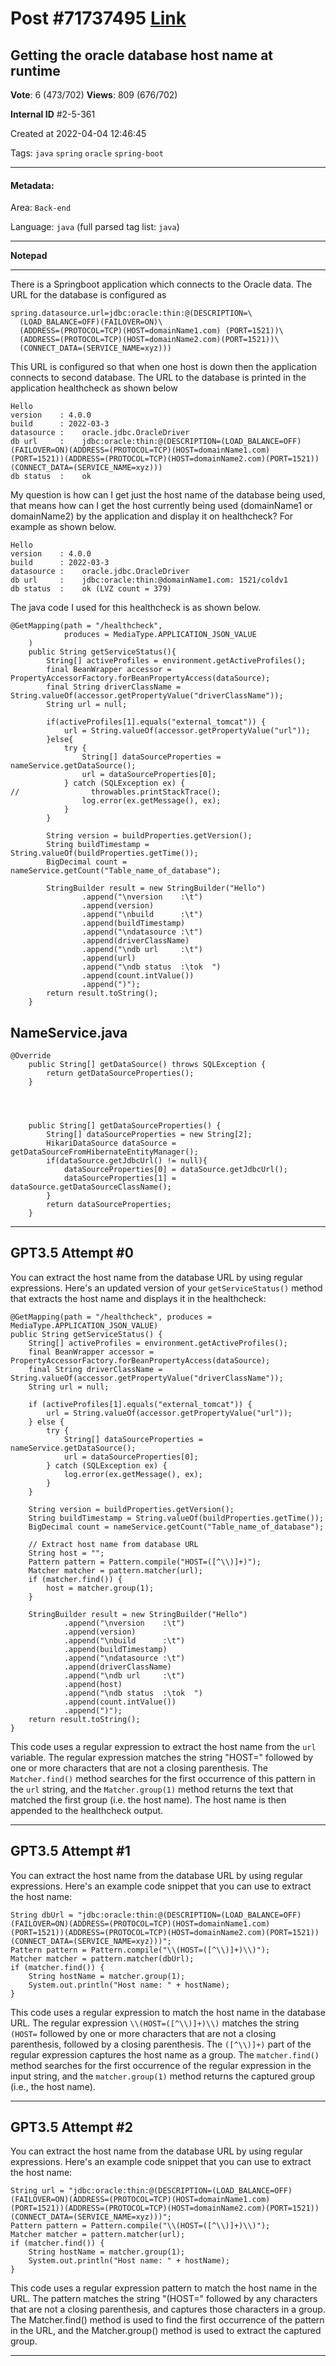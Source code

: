 
# Post \#71737495 [Link](https://stackoverflow.com/questions/71737495/)

## Getting the oracle database host name at runtime

**Vote**: 6 (473/702) **Views**: 809 (676/702) 

**Internal ID** \#2-5-361

Created at 2022-04-04 12:46:45

Tags: `java` `spring` `oracle` `spring-boot`

----------

#### Metadata:

Area: `Back-end`

Language: `java` (full parsed tag list: `java`)

----------

**Notepad**


----------

There is a Springboot application which connects to the Oracle data. The URL for the database is configured as
```
spring.datasource.url=jdbc:oracle:thin:@(DESCRIPTION=\
  (LOAD_BALANCE=OFF)(FAILOVER=ON)\
  (ADDRESS=(PROTOCOL=TCP)(HOST=domainName1.com) (PORT=1521))\
  (ADDRESS=(PROTOCOL=TCP)(HOST=domainName2.com)(PORT=1521))\
  (CONNECT_DATA=(SERVICE_NAME=xyz)))
```

This URL is configured so that when one host is down then the application connects to second database.
The URL to the database is printed in the application healthcheck as shown below
```
Hello 
version    : 4.0.0
build      : 2022-03-3 
datasource :    oracle.jdbc.OracleDriver
db url     :    jdbc:oracle:thin:@(DESCRIPTION=(LOAD_BALANCE=OFF)(FAILOVER=ON)(ADDRESS=(PROTOCOL=TCP)(HOST=domainName1.com) (PORT=1521))(ADDRESS=(PROTOCOL=TCP)(HOST=domainName2.com)(PORT=1521))(CONNECT_DATA=(SERVICE_NAME=xyz)))
db status  :    ok
```

My question is how can I get just the host name of the database being used, that means how can I get the host currently being used (domainName1 or domainName2) by the application and display it on healthcheck? For example as shown below.
```
Hello 
version    : 4.0.0
build      : 2022-03-3
datasource :    oracle.jdbc.OracleDriver
db url     :    jdbc:oracle:thin:@domainName1.com: 1521/coldv1
db status  :    ok (LVZ count = 379)
```

The java code I used for this healthcheck is as shown below.
```
@GetMapping(path = "/healthcheck",
            produces = MediaType.APPLICATION_JSON_VALUE
    )
    public String getServiceStatus(){
        String[] activeProfiles = environment.getActiveProfiles();
        final BeanWrapper accessor = PropertyAccessorFactory.forBeanPropertyAccess(dataSource);
        final String driverClassName = String.valueOf(accessor.getPropertyValue("driverClassName"));
        String url = null;

        if(activeProfiles[1].equals("external_tomcat")) {
            url = String.valueOf(accessor.getPropertyValue("url"));
        }else{
            try {
                String[] dataSourceProperties = nameService.getDataSource();
                url = dataSourceProperties[0];
            } catch (SQLException ex) {
//                throwables.printStackTrace();
                log.error(ex.getMessage(), ex);
            }
        }

        String version = buildProperties.getVersion();
        String buildTimestamp = String.valueOf(buildProperties.getTime());
        BigDecimal count = nameService.getCount("Table_name_of_database");

        StringBuilder result = new StringBuilder("Hello")
                .append("\nversion    :\t")
                .append(version)
                .append("\nbuild      :\t")
                .append(buildTimestamp)
                .append("\ndatasource :\t")
                .append(driverClassName)
                .append("\ndb url     :\t")
                .append(url)
                .append("\ndb status  :\tok  ")
                .append(count.intValue())
                .append(")");
        return result.toString();
    }
```


## NameService.java


```
@Override
    public String[] getDataSource() throws SQLException {
        return getDataSourceProperties();
    }


   

    public String[] getDataSourceProperties() {
        String[] dataSourceProperties = new String[2];
        HikariDataSource dataSource = getDataSourceFromHibernateEntityManager();
        if(dataSource.getJdbcUrl() != null){
            dataSourceProperties[0] = dataSource.getJdbcUrl();
            dataSourceProperties[1] = dataSource.getDataSourceClassName();
        }
        return dataSourceProperties;
    }
```



----------
        
## GPT3.5 Attempt \#0

You can extract the host name from the database URL by using regular expressions. Here's an updated version of your `getServiceStatus()` method that extracts the host name and displays it in the healthcheck:

```
@GetMapping(path = "/healthcheck", produces = MediaType.APPLICATION_JSON_VALUE)
public String getServiceStatus() {
    String[] activeProfiles = environment.getActiveProfiles();
    final BeanWrapper accessor = PropertyAccessorFactory.forBeanPropertyAccess(dataSource);
    final String driverClassName = String.valueOf(accessor.getPropertyValue("driverClassName"));
    String url = null;

    if (activeProfiles[1].equals("external_tomcat")) {
        url = String.valueOf(accessor.getPropertyValue("url"));
    } else {
        try {
            String[] dataSourceProperties = nameService.getDataSource();
            url = dataSourceProperties[0];
        } catch (SQLException ex) {
            log.error(ex.getMessage(), ex);
        }
    }

    String version = buildProperties.getVersion();
    String buildTimestamp = String.valueOf(buildProperties.getTime());
    BigDecimal count = nameService.getCount("Table_name_of_database");

    // Extract host name from database URL
    String host = "";
    Pattern pattern = Pattern.compile("HOST=([^\\)]+)");
    Matcher matcher = pattern.matcher(url);
    if (matcher.find()) {
        host = matcher.group(1);
    }

    StringBuilder result = new StringBuilder("Hello")
            .append("\nversion    :\t")
            .append(version)
            .append("\nbuild      :\t")
            .append(buildTimestamp)
            .append("\ndatasource :\t")
            .append(driverClassName)
            .append("\ndb url     :\t")
            .append(host)
            .append("\ndb status  :\tok  ")
            .append(count.intValue())
            .append(")");
    return result.toString();
}
```

This code uses a regular expression to extract the host name from the `url` variable. The regular expression matches the string "HOST=" followed by one or more characters that are not a closing parenthesis. The `Matcher.find()` method searches for the first occurrence of this pattern in the `url` string, and the `Matcher.group(1)` method returns the text that matched the first group (i.e. the host name). The host name is then appended to the healthcheck output.

--------

## GPT3.5 Attempt \#1

You can extract the host name from the database URL by using regular expressions. Here's an example code snippet that you can use to extract the host name:

```
String dbUrl = "jdbc:oracle:thin:@(DESCRIPTION=(LOAD_BALANCE=OFF)(FAILOVER=ON)(ADDRESS=(PROTOCOL=TCP)(HOST=domainName1.com) (PORT=1521))(ADDRESS=(PROTOCOL=TCP)(HOST=domainName2.com)(PORT=1521))(CONNECT_DATA=(SERVICE_NAME=xyz)))";
Pattern pattern = Pattern.compile("\\(HOST=([^\\)]+)\\)");
Matcher matcher = pattern.matcher(dbUrl);
if (matcher.find()) {
    String hostName = matcher.group(1);
    System.out.println("Host name: " + hostName);
}
```

This code uses a regular expression to match the host name in the database URL. The regular expression `\\(HOST=([^\\)]+)\\)` matches the string `(HOST=` followed by one or more characters that are not a closing parenthesis, followed by a closing parenthesis. The `([^\\)]+)` part of the regular expression captures the host name as a group. The `matcher.find()` method searches for the first occurrence of the regular expression in the input string, and the `matcher.group(1)` method returns the captured group (i.e., the host name).

--------

## GPT3.5 Attempt \#2

You can extract the host name from the database URL by using regular expressions. Here's an example code snippet that you can use to extract the host name:

```
String url = "jdbc:oracle:thin:@(DESCRIPTION=(LOAD_BALANCE=OFF)(FAILOVER=ON)(ADDRESS=(PROTOCOL=TCP)(HOST=domainName1.com) (PORT=1521))(ADDRESS=(PROTOCOL=TCP)(HOST=domainName2.com)(PORT=1521))(CONNECT_DATA=(SERVICE_NAME=xyz)))";
Pattern pattern = Pattern.compile("\\(HOST=([^\\)]+)\\)");
Matcher matcher = pattern.matcher(url);
if (matcher.find()) {
    String hostName = matcher.group(1);
    System.out.println("Host name: " + hostName);
}
```

This code uses a regular expression pattern to match the host name in the URL. The pattern matches the string "(HOST=" followed by any characters that are not a closing parenthesis, and captures those characters in a group. The Matcher.find() method is used to find the first occurrence of the pattern in the URL, and the Matcher.group() method is used to extract the captured group.

--------

